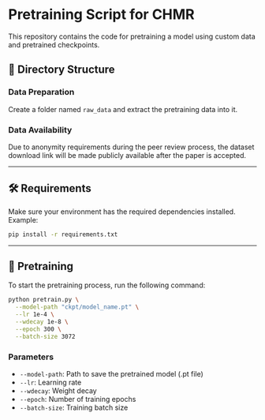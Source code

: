 
# Pretraining Script for CHMR

This repository contains the code for pretraining a model using custom data and pretrained checkpoints.

## 📁 Directory Structure
### Data Preparation
Create a folder named `raw_data` and extract the pretraining data into it.
<!--
Create a folder named `raw_data` and extract the pretraining data into it.

**Download** the dataset from the following Baidu Netdisk link:

Link: https://pan.baidu.com/s/1vU0fVglugG0qe8QmduKt9g
Code: 9deg

Unzip the `pretrain.zip` file and place its contents inside the `raw_data/` directory.
-->

### Data Availability

Due to anonymity requirements during the peer review process, the dataset download link will be made publicly available after the paper is accepted.
  
---

## 🛠 Requirements

Make sure your environment has the required dependencies installed. Example:

```bash
pip install -r requirements.txt
```

---

## 🚀 Pretraining

To start the pretraining process, run the following command:

```bash
python pretrain.py \
  --model-path "ckpt/model_name.pt" \
  --lr 1e-4 \
  --wdecay 1e-8 \
  --epoch 300 \
  --batch-size 3072
```

### Parameters

* `--model-path`: Path to save the pretrained model (.pt file)
* `--lr`: Learning rate
* `--wdecay`: Weight decay
* `--epoch`: Number of training epochs
* `--batch-size`: Training batch size


